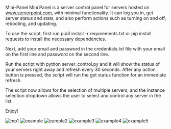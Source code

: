 Mini-Panel
Mini Panel is a server control panel for servers hosted on www.serverpoint.com, with minimal functionality. It can log you in, get server status and stats, and also perform actions such as turning on and off, rebooting, and updating.

To use the script, first run pip3 install -r requirements.txt or pip install requests to install the necessary dependencies.

Next, add your email and password in the credentials.txt file with your email on the first line and password on the second line.

Run the script with python server_control.py and it will show the status of your servers right away and refresh every 30 seconds. After any action button is pressed, the script will run the get status function for an immediate refresh.

The script now allows for the selection of multiple servers, and the instance selection dropdown allows the user to select and control any server in the list.

Enjoy!

![mp1](https://user-images.githubusercontent.com/94589563/213945887-9b7e95fc-e015-4520-9001-868084358eb6.png)
![example](https://user-images.githubusercontent.com/94589563/208738741-ddace90d-815f-4ab7-88fc-01da94b8f291.png)
![eample2](https://user-images.githubusercontent.com/94589563/208738804-a9892f1f-84dd-47c5-839a-4ca6e5dda39a.png)
![example3](https://user-images.githubusercontent.com/94589563/208738813-455b9019-796b-484e-ac56-61a19ef6e033.png)
![example4](https://user-images.githubusercontent.com/94589563/208738825-afca2d51-e7db-4f4a-ab68-a50107b8689b.png)
![example5](https://user-images.githubusercontent.com/94589563/208738835-e0dd5f50-3afc-4116-9165-f5d3fef892f1.png)


